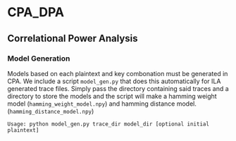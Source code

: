 # CPA_DPA
## Correlational Power Analysis 
### Model Generation
Models based on each plaintext and key combonation must be generated in CPA. We include a script `model_gen.py` that does this automatically for 
ILA generated trace files. Simply pass the directory containing said traces and a directory to store the models and the script will make
a hamming weight model (`hamming_weight_model.npy`) and hamming distance model. (`hamming_distance_model.npy`)

`Usage: python model_gen.py trace_dir model_dir [optional initial plaintext]`
